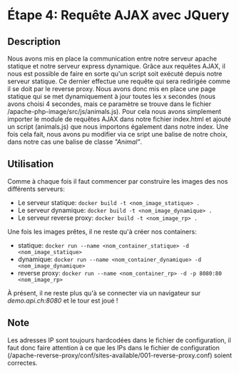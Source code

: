 # Étape 4: Requête AJAX avec JQuery

## Description
Nous avons mis en place la communication entre notre serveur apache statique et notre serveur
express dynamique. Grâce aux requêtes AJAX, il nous est possible de faire en sorte qu'un script
soit exécuté depuis notre serveur statique. Ce dernier effectue une requête qui sera redirigée
comme il se doit par le reverse proxy. Nous avons donc mis en place une page statique qui se met
dynamiquement à jour toutes les x secondes (nous avons choisi 4 secondes, mais ce paramètre se trouve
dans le fichier /apache-php-image/src/js/animals.js). Pour cela nous avons simplement importer le module
de requêtes AJAX dans notre fichier index.html et ajouté un script (animals.js) que nous importons
également dans notre index. Une fois cela fait, nous avons pu modifier via ce sript une balise de notre choix,
dans notre cas une balise de classe *"Animal"*.

## Utilisation
Comme à chaque fois il faut commencer par construire les images des nos différents serveurs:
* Le serveur statique: ``docker build -t <nom_image_statique> .``
* Le serveur dynamique: ``docker build -t <nom_image_dynamique> .``
* Le serveur reverse proxy: ``docker build -t <nom_image_rp> .``

Une fois les images prêtes, il ne reste qu'à créer nos containers:
* statique: ``docker run --name <nom_container_statique> -d <nom_image_statique>``
* dynamique: ``docker run --name <nom_container_dynamique> -d <nom_image_dynamique>``
* reverse proxy: ``docker run --name <nom_container_rp> -d -p 8080:80 <nom_image_rp>``

À présent, il ne reste plus qu'à se connecter via un navigateur sur *demo.api.ch:8080* et le tour est
joué !

## Note
Les adresses IP sont toujours hardcodées dans le fichier de configuration, il faut donc faire attention
à ce que les IPs dans le fichier de configuration (/apache-reverse-proxy/conf/sites-available/001-reverse-proxy.conf)
soient correctes.